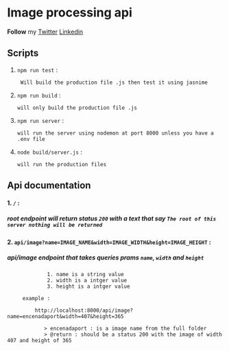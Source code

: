# Image processing api 

__Follow__ my [Twitter](https://twitter.com/ahmedzain503)         [Linkedin](https://www.linkedin.com/in/ahmedmohamedzein/)

## Scripts

 1. `npm run test` : 

         Will build the production file .js then test it using jasnime    

  2. `npm run build` :

         will only build the production file .js 

  3. `npm run server` :   

         will run the server using nodemon at port 8000 unless you have a .env file 
  
  4. `node build/server.js` :
  
         will run the production files
         
## Api documentation

####     1. `/` : 
    
#####           root endpoint will return status `200` with a text that say `The root of this server nothing will be returned`
        
####     2. `api/image?name=IMAGE_NAME&width=IMAGE_WIDTH&height=IMAGE_HEIGHT` :
          
#####           api/image endpoint that takes queries prams `name`, `width` and `height`   

                 1. name is a string value 
                 2. width is a intger value
                 3. height is a intger value 
                 
         example : 
         
             http://localhost:8000/api/image?name=encenadaport&width=407&height=365
             
                > encenadaport : is a image name from the full folder 
                > @return : should be a status 200 with the image of width 407 and height of 365
              

